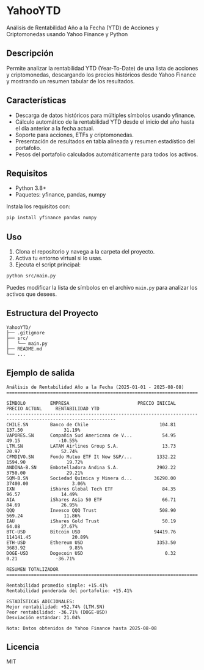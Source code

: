# YahooYTD

Análisis de Rentabilidad Año a la Fecha (YTD) de Acciones y Criptomonedas usando Yahoo Finance y Python

## Descripción
Permite analizar la rentabilidad YTD (Year-To-Date) de una lista de acciones y criptomonedas, descargando los precios históricos desde Yahoo Finance y mostrando un resumen tabular de los resultados.

## Características
- Descarga de datos históricos para múltiples símbolos usando yfinance.
- Cálculo automático de la rentabilidad YTD desde el inicio del año hasta el día anterior a la fecha actual.
- Soporte para acciones, ETFs y criptomonedas.
- Presentación de resultados en tabla alineada y resumen estadístico del portafolio.
- Pesos del portafolio calculados automáticamente para todos los activos.

## Requisitos
- Python 3.8+
- Paquetes: yfinance, pandas, numpy

Instala los requisitos con:
```bash
pip install yfinance pandas numpy
```

## Uso
1. Clona el repositorio y navega a la carpeta del proyecto.
2. Activa tu entorno virtual si lo usas.
3. Ejecuta el script principal:
```bash
python src/main.py
```

Puedes modificar la lista de símbolos en el archivo `main.py` para analizar los activos que desees.

## Estructura del Proyecto
```
YahooYTD/
├── .gitignore
├── src/
│   └── main.py
├── README.md
└── ...
```

## Ejemplo de salida
```
Análisis de Rentabilidad Año a la Fecha (2025-01-01 - 2025-08-08)
======================================================================

SÍMBOLO         EMPRESA                         PRECIO INICIAL   PRECIO ACTUAL     RENTABILIDAD YTD
--------------------------------------------------------------------------------------------------------------
CHILE.SN        Banco de Chile                          104.81          137.50               31.19%
VAPORES.SN      Compañía Sud Americana de V...           54.95           49.15              -10.55%
LTM.SN          LATAM Airlines Group S.A.                13.73           20.97               52.74%
CFMDIVO.SN      Fondo Mutuo ETF It Now S&P/...         1332.22         1594.90               19.72%
ANDINA-B.SN     Embotelladora Andina S.A.              2902.22         3750.00               29.21%
SQM-B.SN        Sociedad Química y Minera d...        36290.00        37400.00                3.06%
IXN             iShares Global Tech ETF                  84.35           96.57               14.49%
AIA             iShares Asia 50 ETF                      66.71           84.69               26.95%
QQQ             Invesco QQQ Trust                       508.90          569.24               11.86%
IAU             iShares Gold Trust                       50.19           64.08               27.67%
BTC-USD         Bitcoin USD                           94419.76       114141.45               20.89%
ETH-USD         Ethereum USD                           3353.50         3683.92                9.85%
DOGE-USD        Dogecoin USD                              0.32            0.21              -36.71%

RESUMEN TOTALIZADOR
======================================================================

Rentabilidad promedio simple: +15.41%
Rentabilidad ponderada del portafolio: +15.41%

ESTADÍSTICAS ADICIONALES:
Mejor rentabilidad: +52.74% (LTM.SN)
Peor rentabilidad: -36.71% (DOGE-USD)
Desviación estándar: 21.04%

Nota: Datos obtenidos de Yahoo Finance hasta 2025-08-08
```

## Licencia
MIT
